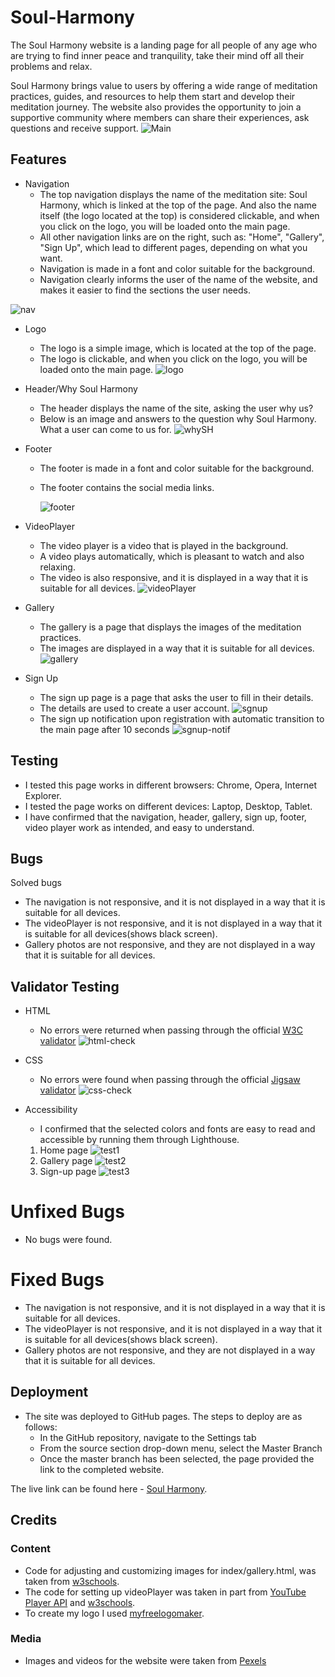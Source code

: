# Soul-Harmony
The Soul Harmony website is a landing page for all people of any age who are trying to find inner peace and tranquility, take their mind off all their problems and relax.

Soul Harmony brings value to users by offering a wide range of meditation practices, guides, and resources to help them start and develop their meditation journey. The website also provides the opportunity to join a supportive community where members can share their experiences, ask questions and receive support.
![Main](Assets/README-gallery/Main.png)
## Features
- Navigation
    - The top navigation displays the name of the meditation site: Soul Harmony, which is linked at the top of the page. And also the name itself (the logo located at the top) is considered clickable, and when you click on the logo, you will be loaded onto the main page.
    - All other navigation links are on the right, such as: "Home", "Gallery", "Sign Up", which lead to different pages, depending on what you want.
    - Navigation is made in a font and color suitable for the background.
    - Navigation clearly informs the user of the name of the website, and makes it easier to find the sections the user needs.

![nav](Assets/README-gallery/Nav.png)

- Logo
    - The logo is a simple image, which is located at the top of the page.
    - The logo is clickable, and when you click on the logo, you will be loaded onto the main page.
    ![logo](Assets/README-gallery/logo.png)

- Header/Why Soul Harmony
    - The header displays the name of the site, asking the user why us?
    - Below is an image and answers to the question why Soul Harmony. What a user can come to us for.
![whySH](Assets/README-gallery/whySH.png)
- Footer
    - The footer is made in a font and color suitable for the background.
    - The footer contains the social media links.
      
       ![footer](Assets/README-gallery/footer.png)

- VideoPlayer
    - The video player is a video that is played in the background.
    - A video plays automatically, which is pleasant to watch and also relaxing.
    - The video is also responsive, and it is displayed in a way that it is suitable for all devices.
    ![videoPlayer](Assets/README-gallery/main-vid.png)

- Gallery
    - The gallery is a page that displays the images of the meditation practices.
    - The images are displayed in a way that it is suitable for all devices.
![gallery](Assets/README-gallery/gallery.png)

- Sign Up
    - The sign up page is a page that asks the user to fill in their details.
    - The details are used to create a user account.
    ![sgnup](Assets/README-gallery/sgnUp.png)
    - The sign up notification upon registration with automatic transition to the main page after 10 seconds
    ![sgnup-notif](Assets/README-gallery/sgnUp-notif.png)

## Testing
- I tested this page works in different browsers: Chrome, Opera, Internet Explorer.
- I tested the page works on different devices: Laptop, Desktop, Tablet.
- I have confirmed that the navigation, header, gallery, sign up, footer, video player work as intended, and easy to understand.
## Bugs
Solved bugs
- The navigation is not responsive, and it is not displayed in a way that it is suitable for all devices.
- The videoPlayer is not responsive, and it is not displayed in a way that it is suitable for all devices(shows black screen).
- Gallery photos are not responsive, and they are not displayed in a way that it is suitable for all devices.
## Validator Testing
- HTML
    - No errors were returned when passing through the official [W3C validator](https://validator.w3.org/#validate_by_input)
    ![html-check](Assets/README-gallery/html-check.png)
- CSS
    - No errors were found when passing through the official [Jigsaw validator](https://jigsaw.w3.org/css-validator/)
    ![css-check](Assets/README-gallery/css-check.png)
- Accessibility
    - I confirmed that the selected colors and fonts are easy to read and accessible by running them through Lighthouse.
    
  1. Home page ![test1](Assets/README-gallery/test.png)
  2. Gallery page ![test2](Assets/README-gallery/test2.png)
  3. Sign-up page ![test3](Assets/README-gallery/test3.png)

# Unfixed Bugs
- No bugs were found.
# Fixed Bugs
- The navigation is not responsive, and it is not displayed in a way that it is suitable for all devices.
- The videoPlayer is not responsive, and it is not displayed in a way that it is suitable for all devices(shows black screen).
- Gallery photos are not responsive, and they are not displayed in a way that it is suitable for all devices.

## Deployment
- The site was deployed to GitHub pages. The steps to deploy are as follows:
    - In the GitHub repository, navigate to the Settings tab
    - From the source section drop-down menu, select the Master Branch
    - Once the master branch has been selected, the page provided the link to the completed website.

The live link can be found here - [Soul Harmony](https://barsllvl.github.io/barsllvl/).

## Credits
### Content
- Code for adjusting and customizing images for index/gallery.html, was taken from [w3schools](https://www.w3schools.com).
- The code for setting up videoPlayer was taken in part from [YouTube Player API](https://developers.google.com/youtube/iframe_api_reference) and [w3schools](https://www.w3schools.com).
- To create my logo I used [myfreelogomaker](https://myfreelogomaker.com).
### Media
- Images and videos for the website were taken from [Pexels](https://www.pexels.com)
